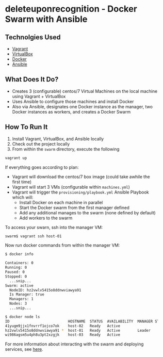 # deleteuponrecognition - Docker Swarm with Ansible

## Technolgies Used
- [Vagrant](https://www.vagrantup.com/)
- [VirtualBox](https://www.virtualbox.org/wiki/VirtualBox)
- [Docker](https://www.docker.com/)
- [Ansible](https://www.ansible.com/)

## What Does It Do?
- Creates 3 (configurable) centos/7 Virtual Machines on the local machine using Vagrant + VirtualBox
- Uses Ansible to configure those machines and install Docker
- Also via Ansible, designates one Docker instance as the manager, two Docker instances as workers, and creates a Docker Swarm

## How To Run It

1. Install Vagrant, VirtualBox, and Ansible locally
1. Check out the project locally
1. From within the `swarm` directory, execute the following
```bash
vagrant up
```

If everything goes according to plan:
- Vagrant will download the centos/7 box image (could take awhile the first time)
- Vagrant will start 3 VMs (configurable within `machines.yml`)
- Vagrant will trigger the `provisioning/playbook.yml` Ansible Playbook which will:
  - Install Docker on each machine in parallel
  - Start the Docker swarm from the first manager defined
  - Add any additional manages to the swarm (none defined by default)
  - Add workers to the swarm

To access your swarn, ssh into the manager VM:
```bash
swarm$ vagrant ssh host-01
```
Now run docker commands from within the manager VM:
```bash
$ docker info

Containers: 0
Running: 0
Paused: 0
Stopped: 0
  ...snip...
Swarm: active
  NodeID: hz2vwlv5415o8ddnwviawya91
  Is Manager: true
  Managers: 1
  Nodes: 3
  ...snip...
```
```bash
$ docker node ls
ID                           HOSTNAME  STATUS  AVAILABILITY  MANAGER STATUS
41yugm9jjx1fnvrrf1ojco7ok    host-02   Ready   Active        
hz2vwlv5415o8ddnwviawya91 *  host-01   Ready   Active        Leader
wi986agsm5u4ph8u3pt2xzgjk    host-03   Ready   Active        
```

For more information about interacting with the swarm and deploying services, see [here](https://docs.docker.com/engine/swarm/swarm-tutorial/deploy-service/).
